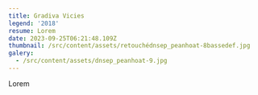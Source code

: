 ```yaml
---
title: Gradiva Vicies
legend: '2018'
resume: Lorem
date: 2023-09-25T06:21:48.109Z
thumbnail: /src/content/assets/retouchédnsep_peanhoat-8bassedef.jpg
galery:
  - /src/content/assets/dnsep_peanhoat-9.jpg
---
```


L﻿orem
